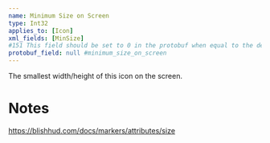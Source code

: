 ```yaml
---
name: Minimum Size on Screen
type: Int32
applies_to: [Icon]
xml_fields: [MinSize]
#151 This field should be set to 0 in the protobuf when equal to the default value
protobuf_field: null #minimum_size_on_screen
---
```

The smallest width/height of this icon on the screen.

Notes
=====
https://blishhud.com/docs/markers/attributes/size
